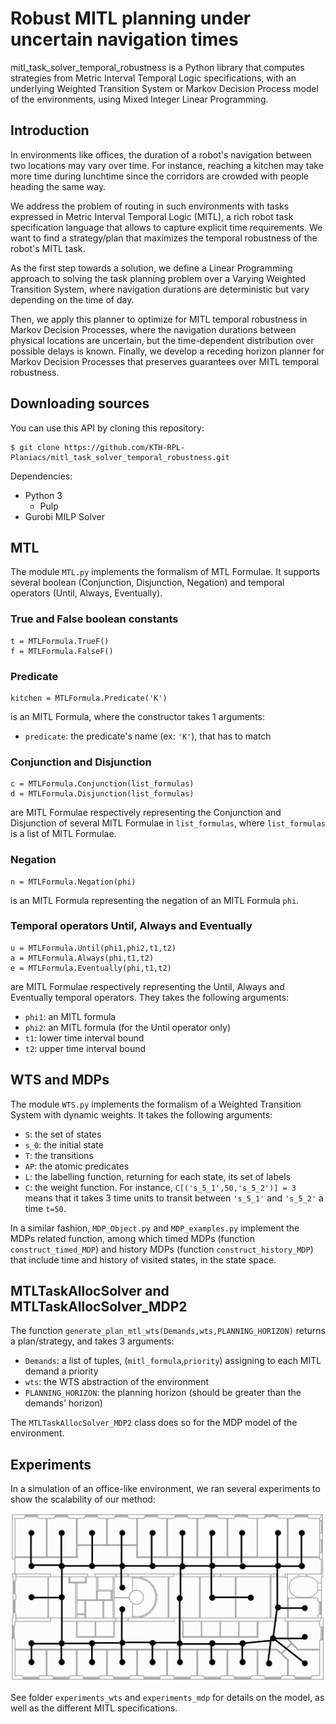# Robust MITL planning under uncertain navigation times

mitl_task_solver_temporal_robustness is a Python library that computes strategies from Metric Interval Temporal Logic specifications, with an underlying Weighted Transition System or Markov Decision Process model of the environments, using Mixed Integer Linear Programming.




## Introduction

In environments like offices, the duration of a robot's navigation between two locations may vary over time. For instance, reaching a kitchen may take more time during lunchtime since the corridors are crowded with people heading the same way. 

We address the problem of routing in such environments with tasks expressed in Metric Interval Temporal Logic (MITL), a rich robot task specification language that allows to capture explicit time requirements. 
We want to find a strategy/plan that maximizes the temporal robustness of the robot's MITL task. 

As the first step towards a solution, we define a Linear Programming approach to solving the task planning problem over a Varying Weighted Transition System, where navigation durations are deterministic but vary depending on the time of day. 

Then, we apply this planner to optimize for MITL temporal robustness in Markov Decision Processes, where the navigation durations between physical locations are uncertain, but the time-dependent distribution over possible delays is known. Finally, we develop a receding horizon planner for Markov Decision Processes that preserves guarantees over MITL temporal robustness.




## Downloading sources

You can use this API by cloning this repository:
```
$ git clone https://github.com/KTH-RPL-Planiacs/mitl_task_solver_temporal_robustness.git
```

Dependencies:
* Python 3
	* Pulp
* Gurobi MILP Solver






## MTL

The module `MTL.py` implements the formalism of MTL Formulae.
It supports several boolean (Conjunction, Disjunction, Negation) and temporal operators (Until, Always, Eventually).


### True and False boolean constants

```
t = MTLFormula.TrueF()
f = MTLFormula.FalseF()
```


### Predicate

```
kitchen = MTLFormula.Predicate('K')
```
is an MITL Formula, where the constructor takes 1 arguments:
* `predicate`: the predicate's name (ex: `'K'`), that has to match 


### Conjunction and Disjunction

```
c = MTLFormula.Conjunction(list_formulas)
d = MTLFormula.Disjunction(list_formulas)
```
are MITL Formulae respectively representing the Conjunction and Disjunction of several MITL Formulae in `list_formulas`, where `list_formulas` is a list of MITL Formulae.


### Negation

```
n = MTLFormula.Negation(phi)
```
is an MITL Formula representing the negation of an MITL Formula `phi`.


### Temporal operators Until, Always and Eventually

```
u = MTLFormula.Until(phi1,phi2,t1,t2)
a = MTLFormula.Always(phi,t1,t2)
e = MTLFormula.Eventually(phi,t1,t2)
```
are MITL Formulae respectively representing the Until, Always and Eventually temporal operators. They takes the following arguments:
* `phi1`: an MITL formula
* `phi2`: an MITL formula (for the Until operator only)
* `t1`: lower time interval bound
* `t2`: upper time interval bound






## WTS and MDPs

The module `WTS.py` implements the formalism of a Weighted Transition System with dynamic weights. It takes the following arguments:
* `S`: the set of states
* `s_0`: the initial state
* `T`: the transitions
* `AP`: the atomic predicates
* `L`: the labelling function, returning for each state, its set of labels
* `C`: the weight function. For instance, `C[('s_5_1',50,'s_5_2')] = 3` means that it takes 3 time units to transit between `'s_5_1'` and `'s_5_2'` a time `t=50`.


In a similar fashion, `MDP_Object.py` and `MDP_examples.py` implement the MDPs related function, among which timed MDPs (function `construct_timed_MDP`) and history MDPs (function `construct_history_MDP`) that include time and history of visited states, in the state space. 




## MTLTaskAllocSolver and MTLTaskAllocSolver_MDP2

The function `generate_plan_mtl_wts(Demands,wts,PLANNING_HORIZON)` returns a plan/strategy, and takes 3 arguments:
* `Demands`: a list of tuples, (`mitl_formula`,`priority`) assigning to each MITL demand a priority
* `wts`: the WTS abstraction of the environment
* `PLANNING_HORIZON`: the planning horizon (should be greater than the demands' horizon)

The `MTLTaskAllocSolver_MDP2` class does so for the MDP model of the environment.




## Experiments

In a simulation of an office-like environment, we ran several experiments to show the scalability of our method:

![Alt text](img/office_like_envt.PNG)

See folder `experiments_wts` and `experiments_mdp` for details on the model, as well as the different MITL specifications.
